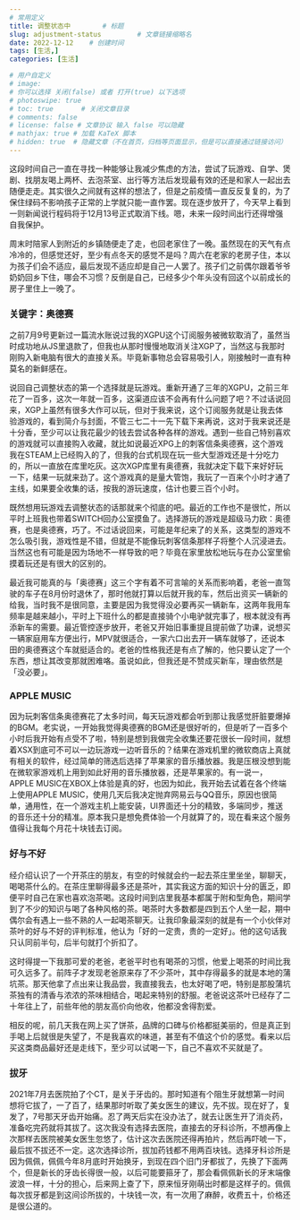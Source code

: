 ```yaml
---
# 常用定义
title: 调整状态中        # 标题
slug: adjustment-status         # 文章链接缩略名
date: 2022-12-12    # 创建时间
tags: [生活,]
categories: [生活]

# 用户自定义
# image: 
# 你可以选择 关闭(false) 或者 打开(true) 以下选项
# photoswipe: true
# toc: true       # 关闭文章目录
# comments: false
# license: false # 文章协议 输入 false 可以隐藏
# mathjax: true # 加载 KaTeX 脚本
# hidden: true  # 隐藏文章（不在首页，归档等页面显示，但是可以直接通过链接访问）
---
```


这段时间自己一直在寻找一种能够让我减少焦虑的方法，尝试了玩游戏、自学、煲剧、找朋友喝上两杯、去泡茶室、出行等方法后发现最有效的还是和家人一起出去随便走走。其实很久之间就有这样的想法了，但是之前疫情一直反反复复的，为了保住绿码不影响孩子正常的上学就只能一直作罢。现在逐步放开了，今天早上看到一则新闻说行程码将于12月13号正式取消下线。嗯，未来一段时间出行还得增强自我保护。

周末时陪家人到附近的乡镇随便走了走，也回老家住了一晚。虽然现在的天气有点冷冷的，但感觉还好，至少有点冬天的感觉不是吗？周六在老家的老房子住，本以为孩子们会不适应，最后发现不适应却是自己一人罢了。孩子们之前偶尔跟着爷爷奶奶回乡下住，哪会不习惯？反倒是自己，已经多少个年头没有回这个以前成长的房子里住上一晚了。

### 关键字：奥德赛

之前7月9号更新过一篇流水账说过我的XGPU这个订阅服务被微软取消了，虽然当时成功地从JS里退款了，但我也从那时慢慢地取消关注XGP了，当然这与我那时刚购入新电脑有很大的直接关系。毕竟新事物总会容易吸引人，刚接触时一直有种莫名的新鲜感在。

说回自己调整状态的第一个选择就是玩游戏。重新开通了三年的XGPU，之前三年花了一百多，这次一年就一百多，这渠道应该不会再有什么问题了吧？不过话说回来，XGP上虽然有很多大作可以玩，但对于我来说，这个订阅服务就是让我去体验游戏的，看到简介与封面，不管三七二十一先下载下来再说，这对于我来说还是十分香，至少可以让我花最少的钱去尝试各种各样的游戏。遇到一些自己特别喜欢的游戏就可以直接购入收藏，就比如说最近XPG上的刺客信条奥德赛，这个游戏我在STEAM上已经购入的了，但我的台式机现在玩一些大型游戏还是十分吃力的，所以一直放在库里吃灰。这次XGP库里有奥德赛，我就决定下载下来好好玩一下，结果一玩就来劲了。这个游戏真的是量大管饱，我玩了一百来个小时才通了主线，如果要全收集的话，按我的游玩速度，估计也要三百个小时。

既然想用玩游戏去调整状态的话那就来个彻底的吧。最近的工作也不是很忙，所以平时上班我也带着SWITCH回办公室摸鱼了。选择游玩的游戏是超级马力欧：奥德赛，也是奥德赛，巧了。不过话说回来，可能是年纪来了的关系，这类型的游戏不怎么吸引我，游戏性是不错，但就是不能像玩刺客信条那样子将整个人沉浸进去。当然这也有可能是因为场地不一样导致的吧？毕竟在家里放松地玩与在办公室里偷摸着玩还是有很大的区别的。

最近我可能真的与「奥德赛」这三个字有着不可言喻的关系而影响着，老爸一直驾驶的车子在8月份时退休了，那时他就打算以后就开我的车，然后出资买一辆新的给我，当时我不是很同意，主要是因为我觉得没必要再买一辆新车，这两年我用车频率是越来越小，平时上下班什么的都是直接骑个小电驴就完事了，根本就没有再添新车的需要。最近管控逐步放开，老爸又开始旧事重提且提前做了功课，说想买一辆家庭用车方便出行，MPV就很适合，一家六口出去开一辆车就够了，还说本田的奥德赛这个车就挺适合的。老爸的性格我还是有点了解的，他只要认定了一个东西，想让其改变那就困难咯。虽说如此，但我还是不赞成买新车，理由依然是「没必要」。

### APPLE MUSIC

因为玩刺客信条奥德赛花了太多时间，每天玩游戏都会听到那让我感觉肝脏要爆掉的BGM。老实说，一开始我觉得奥德赛的BGM还是很好听的，但是听了一百多个小时后我开始有点受不了啦，特别是想到我做完全收集还要花很长一段时间，就想着XSX到底可不可以一边玩游戏一边听音乐的？结果在游戏机里的微软商店上真就有相关的软件，经过简单的筛选后选择了苹果家的音乐播放器。我是压根没想到能在微软家游戏机上用到如此好用的音乐播放器，还是苹果家的。有一说一，APPLE MUSIC在XBOX上体验是真的好，也因为如此，我开始去试着在各个终端上使用APPLE MUSIC，使用几天后我决定抛弃网易云与QQ音乐，原因也很简单，通用性，在一个游戏主机上能安装，UI界面还十分的精致，多端同步，推送的音乐还十分的精准。原本我只是想免费体验一个月就算了的，现在看来这个服务值得让我每个月花十块钱去订阅。

### 好与不好

经介绍认识了一个开茶庄的朋友，有空的时候就会约一起去茶庄里坐坐，聊聊天，喝喝茶什么的。在茶庄里聊得最多还是茶叶，其实我这方面的知识十分的匮乏，即便平时自己在家也喜欢泡茶喝。这段时间到店里我基本都属于附和型角色，期间学到了不少的知识与喝了各种风格的茶。喝茶时大多数都是四到五个人坐一起，期中偶尔会有遇上一些不熟的人一起喝茶聊天。让我印象最深刻的就是有一个小伙伴对茶叶的好与不好的评判标准，他认为「好的一定贵，贵的一定好」。他的这句话我只认同前半句，后半句就打个折扣了。

这时得提一下我那可爱的老爸，老爸平时也有喝茶的习惯，他爱上喝茶的时间比我可久远多了。前阵子才发现老爸原来存了不少茶叶，其中存得最多的就是本地的蒲坑茶。那天他拿了点出来让我品尝，我直接我去，也太好喝了吧，特别是那股蒲坑茶独有的清香与浓浓的茶味相结合，喝起来特别的舒服。老爸说这茶叶已经存了二十年往上了，前些年他的朋友高价向他收，他都没舍得割爱。

相反的呢，前几天我在网上买了饼茶，品牌的口碑与价格都挺美丽的，但是真正到手喝上后就很是失望了，不是我喜欢的味道，甚至有不值这个价的感觉。看来以后买这类商品最好还是走线下，至少可以试喝一下，自己不喜欢不买就是了。

### 拔牙

2021年7月去医院拍了个CT，是关于牙齿的。那时知道有个阻生牙就想第一时间想将它拔了，一了百了，结果那时听取了美女医生的建议，先不拔。现在好了，复发了，7号那天牙齿开始痛。忍了两天后实在没办法了，就去让医生开了消炎药，准备吃完药就将其拔了。这次我没有选择去医院，直接去的牙科诊所，不想再像上次那样去医院被美女医生忽悠了，估计这次去医院还得再拍片，然后再吓唬一下，最后拔不拔还不一定。这次选择诊所，拔加药钱都不用两百块钱。选择牙科诊所是因为佩佩，佩佩今年8月底时开始换牙，到现在四个旧门牙都拔了，先换了下面两个，但是新长的牙齿长得很一般，以后可能要箍牙了，那会看佩佩新长的牙末端像波浪一样，十分的担心，后来网上查了下，原来恒牙刚萌出时都是这样子的。佩佩每次拔牙都是到这间诊所拔的，十块钱一次，有一次用了麻醉，收费五十，价格还是很公道的。